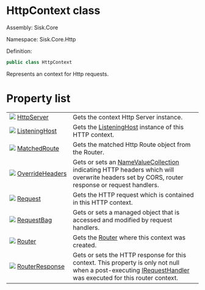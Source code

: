 <!--

Copyrights 2023 Sisk Framework - CypherPotato
Published under MIT license

!!! DO NOT EDIT THIS FILE !!!
This file was generated by a tool in the Sisk package. To edit the information in this documentation,
edit the XML documentation present in the Sisk source code.

-->

# HttpContext class
Assembly: Sisk.Core

Namespace: Sisk.Core.Http

Definition:

```cs
public class HttpContext
```

Represents an context for Http requests.


# Property list

<table>
    <tbody>
<tr>
    <td style="width: 33%">
        <img class="icon" src="/assets/img/icons/property.svg">
        <a href="/spec/Sisk.Core.Http.HttpContext.HttpServer.md">
            HttpServer
        </a>
    </td>
    <td>
        Gets the context Http Server instance.
    </td>
</tr>
<tr>
    <td style="width: 33%">
        <img class="icon" src="/assets/img/icons/property.svg">
        <a href="/spec/Sisk.Core.Http.HttpContext.ListeningHost.md">
            ListeningHost
        </a>
    </td>
    <td>
        Gets the <a href="/spec/Sisk.Core.Http.HttpContext.md">ListeningHost</a> instance of this HTTP context.
    </td>
</tr>
<tr>
    <td style="width: 33%">
        <img class="icon" src="/assets/img/icons/property.svg">
        <a href="/spec/Sisk.Core.Http.HttpContext.MatchedRoute.md">
            MatchedRoute
        </a>
    </td>
    <td>
        Gets the matched Http Route object from the Router.
    </td>
</tr>
<tr>
    <td style="width: 33%">
        <img class="icon" src="/assets/img/icons/property.svg">
        <a href="/spec/Sisk.Core.Http.HttpContext.OverrideHeaders.md">
            OverrideHeaders
        </a>
    </td>
    <td>
        Gets or sets an <a href="https://learn.microsoft.com/en-us/dotnet/api/System.Collections.Specialized.NameValueCollection">NameValueCollection</a> indicating HTTP headers which will overwrite headers set by CORS, router response or request handlers.
    </td>
</tr>
<tr>
    <td style="width: 33%">
        <img class="icon" src="/assets/img/icons/property.svg">
        <a href="/spec/Sisk.Core.Http.HttpContext.Request.md">
            Request
        </a>
    </td>
    <td>
        Gets the HTTP request which is contained in this HTTP context.
    </td>
</tr>
<tr>
    <td style="width: 33%">
        <img class="icon" src="/assets/img/icons/property.svg">
        <a href="/spec/Sisk.Core.Http.HttpContext.RequestBag.md">
            RequestBag
        </a>
    </td>
    <td>
        Gets or sets a managed object that is accessed and modified by request handlers.
    </td>
</tr>
<tr>
    <td style="width: 33%">
        <img class="icon" src="/assets/img/icons/property.svg">
        <a href="/spec/Sisk.Core.Http.HttpContext.Router.md">
            Router
        </a>
    </td>
    <td>
        Gets the <a href="/spec/Sisk.Core.Routing.Router.md">Router</a> where this context was created.
    </td>
</tr>
<tr>
    <td style="width: 33%">
        <img class="icon" src="/assets/img/icons/property.svg">
        <a href="/spec/Sisk.Core.Http.HttpContext.RouterResponse.md">
            RouterResponse
        </a>
    </td>
    <td>
        Gets or sets the HTTP response for this context. This property is only not null when a post-executing <a href="/spec/Sisk.Core.Routing.IRequestHandler.md">IRequestHandler</a> was executed for this router context.
    </td>
</tr>
    </tbody>
</table>
